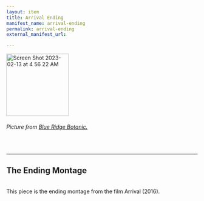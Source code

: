 ```yaml
---
layout: item
title: Arrival Ending
manifest_name: arrival-ending
permalink: arrival-ending
external_manifest_url: 

---
```

<!-- Add an essay or interpretive material below this line,
using HTML or markdown.  Do not modify this file above this line -->
<img width="164" alt="Screen Shot 2023-02-13 at 4 56 22 AM" src="https://user-images.githubusercontent.com/122332459/218439917-496b31c8-ffd7-413b-b6a7-d762c2f4fadc.png">
<h6> Picture from <a href="https://www.blueridgebotanic.com/blog/florilegium">Blue Ridge Botanic.</a></h6>
<br>
<hr>
<h2> The Ending Montage </h6>
<br>
This piece is the ending montage from the film Arrival (2016).
